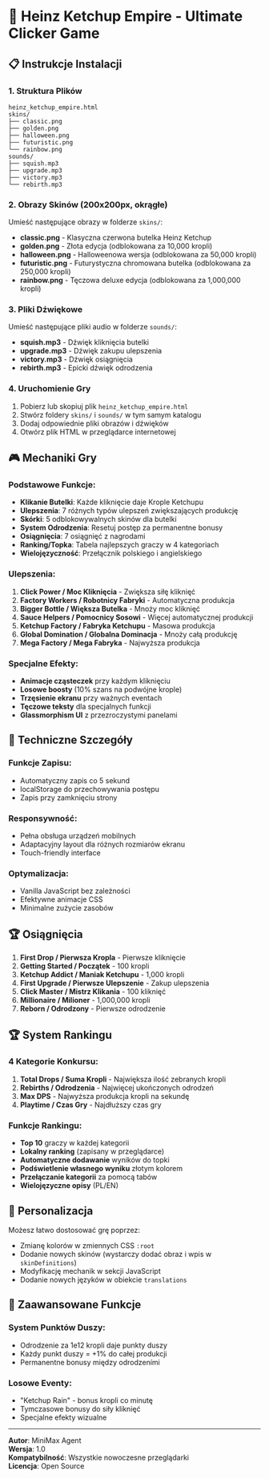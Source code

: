 # 🍅 Heinz Ketchup Empire - Ultimate Clicker Game

## 📋 Instrukcje Instalacji

### 1. Struktura Plików
```
heinz_ketchup_empire.html
skins/
├── classic.png
├── golden.png
├── halloween.png
├── futuristic.png
└── rainbow.png
sounds/
├── squish.mp3
├── upgrade.mp3
├── victory.mp3
└── rebirth.mp3
```

### 2. Obrazy Skinów (200x200px, okrągłe)
Umieść następujące obrazy w folderze `skins/`:

- **classic.png** - Klasyczna czerwona butelka Heinz Ketchup
- **golden.png** - Złota edycja (odblokowana za 10,000 kropli)
- **halloween.png** - Halloweenowa wersja (odblokowana za 50,000 kropli) 
- **futuristic.png** - Futurystyczna chromowana butelka (odblokowana za 250,000 kropli)
- **rainbow.png** - Tęczowa deluxe edycja (odblokowana za 1,000,000 kropli)

### 3. Pliki Dźwiękowe
Umieść następujące pliki audio w folderze `sounds/`:

- **squish.mp3** - Dźwięk kliknięcia butelki
- **upgrade.mp3** - Dźwięk zakupu ulepszenia
- **victory.mp3** - Dźwięk osiągnięcia
- **rebirth.mp3** - Epicki dźwięk odrodzenia

### 4. Uruchomienie Gry
1. Pobierz lub skopiuj plik `heinz_ketchup_empire.html`
2. Stwórz foldery `skins/` i `sounds/` w tym samym katalogu
3. Dodaj odpowiednie pliki obrazów i dźwięków
4. Otwórz plik HTML w przeglądarce internetowej

## 🎮 Mechaniki Gry

### Podstawowe Funkcje:
- **Klikanie Butelki**: Każde kliknięcie daje Krople Ketchupu
- **Ulepszenia**: 7 różnych typów ulepszeń zwiększających produkcję
- **Skórki**: 5 odblokowywalnych skinów dla butelki
- **System Odrodzenia**: Resetuj postęp za permanentne bonusy
- **Osiągnięcia**: 7 osiągnięć z nagrodami
- **Ranking/Topka**: Tabela najlepszych graczy w 4 kategoriach
- **Wielojęzyczność**: Przełącznik polskiego i angielskiego

### Ulepszenia:
1. **Click Power / Moc Kliknięcia** - Zwiększa siłę kliknięć
2. **Factory Workers / Robotnicy Fabryki** - Automatyczna produkcja
3. **Bigger Bottle / Większa Butelka** - Mnoży moc kliknięć
4. **Sauce Helpers / Pomocnicy Sosowi** - Więcej automatycznej produkcji
5. **Ketchup Factory / Fabryka Ketchupu** - Masowa produkcja
6. **Global Domination / Globalna Dominacja** - Mnoży całą produkcję
7. **Mega Factory / Mega Fabryka** - Najwyższa produkcja

### Specjalne Efekty:
- **Animacje cząsteczek** przy każdym kliknięciu
- **Losowe boosty** (10% szans na podwójne krople)
- **Trzęsienie ekranu** przy ważnych eventach
- **Tęczowe teksty** dla specjalnych funkcji
- **Glassmorphism UI** z przezroczystymi panelami

## 🔧 Techniczne Szczegóły

### Funkcje Zapisu:
- Automatyczny zapis co 5 sekund
- localStorage do przechowywania postępu
- Zapis przy zamknięciu strony

### Responsywność:
- Pełna obsługa urządzeń mobilnych
- Adaptacyjny layout dla różnych rozmiarów ekranu
- Touch-friendly interface

### Optymalizacja:
- Vanilla JavaScript bez zależności
- Efektywne animacje CSS
- Minimalne zużycie zasobów

## 🏆 Osiągnięcia

1. **First Drop / Pierwsza Kropla** - Pierwsze kliknięcie
2. **Getting Started / Początek** - 100 kropli
3. **Ketchup Addict / Maniak Ketchupu** - 1,000 kropli
4. **First Upgrade / Pierwsze Ulepszenie** - Zakup ulepszenia
5. **Click Master / Mistrz Klikania** - 100 kliknięć
6. **Millionaire / Milioner** - 1,000,000 kropli
7. **Reborn / Odrodzony** - Pierwsze odrodzenie

## 🏆 System Rankingu

### 4 Kategorie Konkursu:
1. **Total Drops / Suma Kropli** - Największa ilość zebranych kropli
2. **Rebirths / Odrodzenia** - Najwięcej ukończonych odrodzeń
3. **Max DPS** - Najwyższa produkcja kropli na sekundę
4. **Playtime / Czas Gry** - Najdłuższy czas gry

### Funkcje Rankingu:
- **Top 10** graczy w każdej kategorii
- **Lokalny ranking** (zapisany w przeglądarce)
- **Automatyczne dodawanie** wyników do topki
- **Podświetlenie własnego wyniku** złotym kolorem
- **Przełączanie kategorii** za pomocą tabów
- **Wielojęzyczne opisy** (PL/EN)

## 🎨 Personalizacja

Możesz łatwo dostosować grę poprzez:
- Zmianę kolorów w zmiennych CSS `:root`
- Dodanie nowych skinów (wystarczy dodać obraz i wpis w `skinDefinitions`)
- Modyfikację mechanik w sekcji JavaScript
- Dodanie nowych języków w obiekcie `translations`

## 🚀 Zaawansowane Funkcje

### System Punktów Duszy:
- Odrodzenie za 1e12 kropli daje punkty duszy
- Każdy punkt duszy = +1% do całej produkcji
- Permanentne bonusy między odrodzeními

### Losowe Eventy:
- "Ketchup Rain" - bonus kropli co minutę
- Tymczasowe bonusy do siły kliknięć
- Specjalne efekty wizualne

---

**Autor**: MiniMax Agent  
**Wersja**: 1.0  
**Kompatybilność**: Wszystkie nowoczesne przeglądarki  
**Licencja**: Open Source
